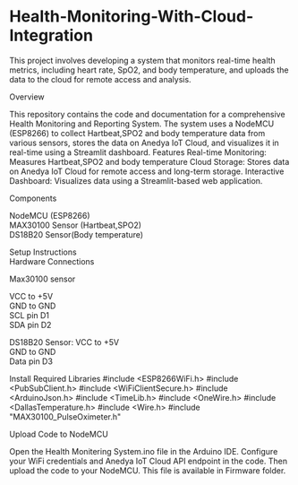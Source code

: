 # Health-Monitoring-With-Cloud-Integration
This project involves developing a system that monitors real-time health metrics, including heart rate, SpO2, and body temperature, and uploads the data to the cloud for remote access and analysis.

Overview
<div>
This repository contains the code and documentation for a comprehensive Health Monitoring and Reporting System. The system uses a NodeMCU (ESP8266) to collect Hartbeat,SPO2 and body temperature data from various sensors, stores the data on Anedya IoT Cloud, and visualizes it in real-time using a Streamlit dashboard.
Features Real-time Monitoring: Measures Hartbeat,SPO2 and body temperature
Cloud Storage: Stores data on Anedya IoT Cloud for remote access and long-term storage.
Interactive Dashboard: Visualizes data using a Streamlit-based web application.

</div>

Components
<div>
NodeMCU (ESP8266)</div>
<div>
MAX30100 Sensor (Hartbeat,SPO2)</div>
<div>
DS18B20 Sensor(Body temperature)</div>



Setup Instructions
<br>
Hardware Connections

Max30100 sensor

VCC to +5V<br>
GND to GND<br>
SCL pin D1<br>
SDA pin D2<br>

DS18B20 Sensor:
VCC to +5V<br>
GND to GND<br>
Data pin D3<br>




Install Required Libraries
#include <ESP8266WiFi.h> #include <PubSubClient.h> #include <WiFiClientSecure.h> #include <ArduinoJson.h> #include <TimeLib.h> #include <OneWire.h> #include <DallasTemperature.h> #include <Wire.h> #include "MAX30100_PulseOximeter.h"
<br>

Upload Code to NodeMCU
<div>

Open the Health Monitering System.ino file in the Arduino IDE. Configure your WiFi credentials and Anedya IoT Cloud API endpoint in the code. Then upload the code to your NodeMCU. This file is available in Firmware folder.
</div>


